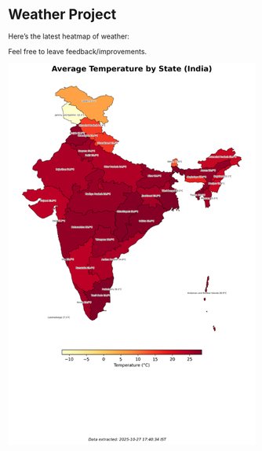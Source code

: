 # Weather Project

Here’s the latest heatmap of weather:

Feel free to leave feedback/improvements.

![India Heatmap](docs/assets/india_heatmap.png?v=FF613C)
